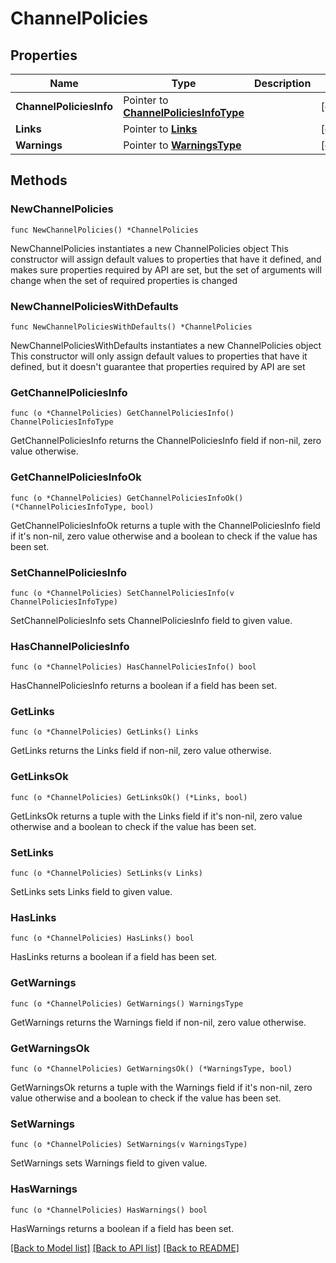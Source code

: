 # ChannelPolicies

## Properties

Name | Type | Description | Notes
------------ | ------------- | ------------- | -------------
**ChannelPoliciesInfo** | Pointer to [**ChannelPoliciesInfoType**](ChannelPoliciesInfoType.md) |  | [optional] 
**Links** | Pointer to [**Links**](Links.md) |  | [optional] 
**Warnings** | Pointer to [**WarningsType**](WarningsType.md) |  | [optional] 

## Methods

### NewChannelPolicies

`func NewChannelPolicies() *ChannelPolicies`

NewChannelPolicies instantiates a new ChannelPolicies object
This constructor will assign default values to properties that have it defined,
and makes sure properties required by API are set, but the set of arguments
will change when the set of required properties is changed

### NewChannelPoliciesWithDefaults

`func NewChannelPoliciesWithDefaults() *ChannelPolicies`

NewChannelPoliciesWithDefaults instantiates a new ChannelPolicies object
This constructor will only assign default values to properties that have it defined,
but it doesn't guarantee that properties required by API are set

### GetChannelPoliciesInfo

`func (o *ChannelPolicies) GetChannelPoliciesInfo() ChannelPoliciesInfoType`

GetChannelPoliciesInfo returns the ChannelPoliciesInfo field if non-nil, zero value otherwise.

### GetChannelPoliciesInfoOk

`func (o *ChannelPolicies) GetChannelPoliciesInfoOk() (*ChannelPoliciesInfoType, bool)`

GetChannelPoliciesInfoOk returns a tuple with the ChannelPoliciesInfo field if it's non-nil, zero value otherwise
and a boolean to check if the value has been set.

### SetChannelPoliciesInfo

`func (o *ChannelPolicies) SetChannelPoliciesInfo(v ChannelPoliciesInfoType)`

SetChannelPoliciesInfo sets ChannelPoliciesInfo field to given value.

### HasChannelPoliciesInfo

`func (o *ChannelPolicies) HasChannelPoliciesInfo() bool`

HasChannelPoliciesInfo returns a boolean if a field has been set.

### GetLinks

`func (o *ChannelPolicies) GetLinks() Links`

GetLinks returns the Links field if non-nil, zero value otherwise.

### GetLinksOk

`func (o *ChannelPolicies) GetLinksOk() (*Links, bool)`

GetLinksOk returns a tuple with the Links field if it's non-nil, zero value otherwise
and a boolean to check if the value has been set.

### SetLinks

`func (o *ChannelPolicies) SetLinks(v Links)`

SetLinks sets Links field to given value.

### HasLinks

`func (o *ChannelPolicies) HasLinks() bool`

HasLinks returns a boolean if a field has been set.

### GetWarnings

`func (o *ChannelPolicies) GetWarnings() WarningsType`

GetWarnings returns the Warnings field if non-nil, zero value otherwise.

### GetWarningsOk

`func (o *ChannelPolicies) GetWarningsOk() (*WarningsType, bool)`

GetWarningsOk returns a tuple with the Warnings field if it's non-nil, zero value otherwise
and a boolean to check if the value has been set.

### SetWarnings

`func (o *ChannelPolicies) SetWarnings(v WarningsType)`

SetWarnings sets Warnings field to given value.

### HasWarnings

`func (o *ChannelPolicies) HasWarnings() bool`

HasWarnings returns a boolean if a field has been set.


[[Back to Model list]](../README.md#documentation-for-models) [[Back to API list]](../README.md#documentation-for-api-endpoints) [[Back to README]](../README.md)



